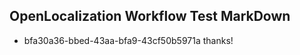 ## OpenLocalization Workflow Test MarkDown
* bfa30a36-bbed-43aa-bfa9-43cf50b5971a 
thanks!<!--HONumber=Mar16_HO2-->
